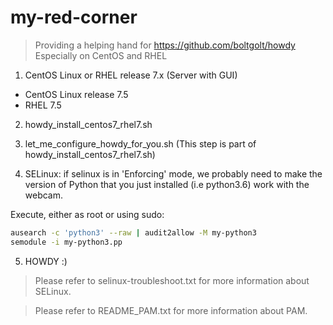 # my-red-corner

> Providing a helping hand for https://github.com/boltgolt/howdy 
> Especially on CentOS and RHEL

1. CentOS Linux or RHEL release 7.x (Server with GUI)
- CentOS Linux release 7.5 
- RHEL 7.5

2. howdy_install_centos7_rhel7.sh

3. let_me_configure_howdy_for_you.sh (This step is part of howdy_install_centos7_rhel7.sh)

4. SELinux: if selinux is in 'Enforcing' mode, we probably need to make the version of Python that you just installed (i.e python3.6) work with the webcam. 

Execute, either as root or using sudo:

```sh
ausearch -c 'python3' --raw | audit2allow -M my-python3
semodule -i my-python3.pp
```

5. HOWDY :)

> Please refer to selinux-troubleshoot.txt for more information about SELinux.

> Please refer to README_PAM.txt for more information about PAM.
